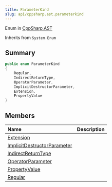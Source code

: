 ```yaml
---
title: ParameterKind
slug: api/cppsharp.ast.parameterkind
---
```

Enum in [CppSharp.AST](/api/cppsharp/ast)

Inherits from `System.Enum`

## Summary



```csharp
public enum ParameterKind
{
    Regular,
    IndirectReturnType,
    OperatorParameter,
    ImplicitDestructorParameter,
    Extension,
    PropertyValue
}
```

## Members

|Name|Description|
|:---|:---|
|[Extension](/api/cppsharp/ast/parameterkind/extension)||
|[ImplicitDestructorParameter](/api/cppsharp/ast/parameterkind/implicitdestructorparameter)||
|[IndirectReturnType](/api/cppsharp/ast/parameterkind/indirectreturntype)||
|[OperatorParameter](/api/cppsharp/ast/parameterkind/operatorparameter)||
|[PropertyValue](/api/cppsharp/ast/parameterkind/propertyvalue)||
|[Regular](/api/cppsharp/ast/parameterkind/regular)||

